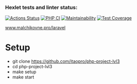 ### Hexlet tests and linter status:
[![Actions Status](https://github.com/itaopro/php-project-lvl3/workflows/hexlet-check/badge.svg)](https://github.com/itaopro/php-project-lvl3/actions)
[![PHP CI](https://github.com/NMalchikov/php-project-lvl3/actions/workflows/workflow.yml/badge.svg)](https://github.com/NMalchikov/php-project-lvl3/actions/workflows/workflow.yml)
[![Maintainability](https://api.codeclimate.com/v1/badges/9682f3d0f98610d1421e/maintainability)](https://codeclimate.com/github/itaopro/php-project-lvl3/maintainability)
[![Test Coverage](https://api.codeclimate.com/v1/badges/9682f3d0f98610d1421e/test_coverage)](https://codeclimate.com/github/itaopro/php-project-lvl3/test_coverage)

www.malchikovne.pro/laravel

# Setup
* git clone https://github.com/itaopro/php-project-lvl3
* cd php-project-lvl3
* make setup
* make start

